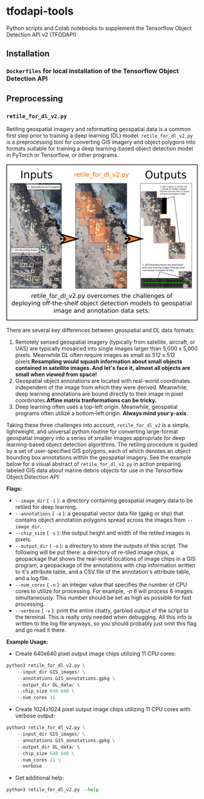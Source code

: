 # tfodapi-tools
Python scripts and Colab notebooks to supplement the Tensorflow Object Detection API v2 (TFODAPI)

## Installation

### `Dockerfiles` for local installation of the Tensorflow Object Detection API

## Preprocessing

### `retile_for_dl_v2.py`

Retiling geospatial imagery and reformatting geospatial data is a common first step prior to training a deep learning (DL) model. `retile_for_dl_v2.py` is a preprocessing tool for converting GIS imagery and object polygons into formats suitable for training a deep learning-based object detection model in PyTorch or Tensorflow, or other programs.

![A visual depiction of retile_for_dl_v2.py. It shows input georeferenced imagery with shoreline marine debris individually annotated with GIS bounding boxes. retile_for_dl_v2 has retiled this large image into many smaller images, moreover, each bounding box contains new attributes specific to training object detection models (such as associated image pixel coordinates).](imgs/retile_for_dl_v2_readme.png)

There are several key differences between geospatial and DL data formats:

1. Remotely sensed geospatial imagery (typically from satellite, aircraft, or UAS) are typically mosaiced into single images larger than 5,000 x 5,000 pixels. Meanwhile DL often require images as small as 512 x 512 pixels.__Resampling would squash information about small objects contained in satellite images. And let's face it, almost all objects are small when viewed from space!__
2. Geospatial object annotations are located with real-world coordinates independent of the image from which they were derived. Meanwhile, deep learning annotations are bound directly to their image in pixel coordinates.__Affine matrix tranformations can be tricky.__
3. Deep learning often uses a top-left origin. Meanwhile, geospatial programs often utilize a bottom-left origin. __Always mind your y-axis__.

Taking these three challenges into account, `retile_for_dl_v2` is a simple, lightweight, and universal python routine for converting large-format geospatial imagery into a series of smaller images appropriate for deep learning-based object detection algorithms. The retiling procedure is guided by a set of user-specified GIS polygons, each of which denotes an object bounding box annotations within the geospatial imagery. See the example below for a visual abstract of `retile_for_dl_v2.py` in action preparing labeled GIS data about marine debris objects for use in the Tensorflow Object Detection API:

__Flags:__

- `--image_dir` ( `-i` ): a directory containing geospatial imagery data to be retiled for deep learning.
- `--annotations` ( `-a` ): a geospatial vector data file (gpkg or shp) that contains object annotation polygons spread across the images from `--image_dir`.
- `--chip_size` ( `-s` ): the output height and width of the retiled images in pixels.
- `--output_dir` ( `-o` ): a directory to store the outputs of this script. The following will be put there: a directory of re-tiled image chips, a geopackage that shows the real-world locations of image chips in a GIS program, a geopackage of the annotations with chip information written to it's attribute table, and a CSV file of the annotation's attribute table, and a log file.
- `--num_cores` ( `-n` ): an integer value that specifies the number of CPU cores to utilize for processing. For example, _-n 6_ will process 6 images simultaneously. This number should be set as high as possible for fast processing.
- `--verbose` ( `-v` ): print the entire chatty, garbled output of the script to the terminal. This is really only needed when debugging. All this info is written to the log file anyways, so you should probably just omit this flag and go read it there.

__Example Usage:__

- Create 640x640 pixel output image chips utilizing 11 CPU cores:

```python
python3 retile_for_dl_v2.py \
    --input_dir GIS_images/ \
    --annotations GIS_annotations.gpkg \
    --output_dir DL_data/ \ 
    --chip_size 640 640 \
    --num_cores 11
```

- Create 1024x1024 pixel output image chips utilizing 11 CPU cores with verbose output:

```python
python3 retile_for_dl_v2.py \
    --input_dir GIS_images/ \
    --annotations GIS_annotations.gpkg \
    --output_dir DL_data/ \ 
    --chip_size 640 640 \
    --num_cores 11 \
    --verbose
```

- Get additional help:

```python
python3 retile_for_dl_v2.py --help
```
